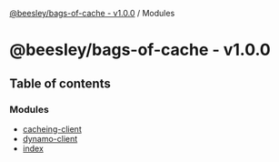 [@beesley/bags-of-cache - v1.0.0](README.md) / Modules

# @beesley/bags-of-cache - v1.0.0

## Table of contents

### Modules

- [cacheing-client](modules/cacheing_client.md)
- [dynamo-client](modules/dynamo_client.md)
- [index](modules/index.md)
